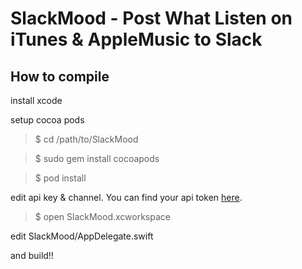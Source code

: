 SlackMood - Post What Listen on iTunes & AppleMusic to Slack
==

How to compile
---

install xcode

setup cocoa pods

> $ cd /path/to/SlackMood

> $ sudo gem install cocoapods

> $ pod install

edit api key & channel.
You can find your api token [here](https://api.slack.com/web#authentication).

> $ open SlackMood.xcworkspace

edit SlackMood/AppDelegate.swift

and build!!
